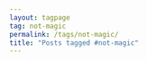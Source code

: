 ```yaml
---
layout: tagpage
tag: not-magic
permalink: /tags/not-magic/
title: "Posts tagged #not-magic"
---
```

